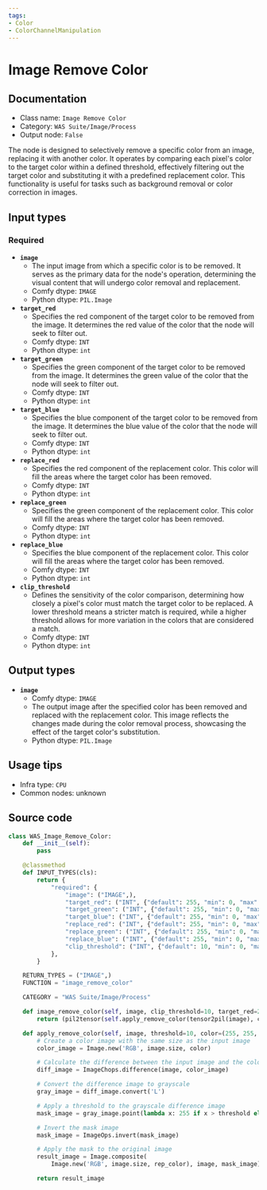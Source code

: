 ```yaml
---
tags:
- Color
- ColorChannelManipulation
---
```


# Image Remove Color
## Documentation
- Class name: `Image Remove Color`
- Category: `WAS Suite/Image/Process`
- Output node: `False`

The node is designed to selectively remove a specific color from an image, replacing it with another color. It operates by comparing each pixel's color to the target color within a defined threshold, effectively filtering out the target color and substituting it with a predefined replacement color. This functionality is useful for tasks such as background removal or color correction in images.
## Input types
### Required
- **`image`**
    - The input image from which a specific color is to be removed. It serves as the primary data for the node's operation, determining the visual content that will undergo color removal and replacement.
    - Comfy dtype: `IMAGE`
    - Python dtype: `PIL.Image`
- **`target_red`**
    - Specifies the red component of the target color to be removed from the image. It determines the red value of the color that the node will seek to filter out.
    - Comfy dtype: `INT`
    - Python dtype: `int`
- **`target_green`**
    - Specifies the green component of the target color to be removed from the image. It determines the green value of the color that the node will seek to filter out.
    - Comfy dtype: `INT`
    - Python dtype: `int`
- **`target_blue`**
    - Specifies the blue component of the target color to be removed from the image. It determines the blue value of the color that the node will seek to filter out.
    - Comfy dtype: `INT`
    - Python dtype: `int`
- **`replace_red`**
    - Specifies the red component of the replacement color. This color will fill the areas where the target color has been removed.
    - Comfy dtype: `INT`
    - Python dtype: `int`
- **`replace_green`**
    - Specifies the green component of the replacement color. This color will fill the areas where the target color has been removed.
    - Comfy dtype: `INT`
    - Python dtype: `int`
- **`replace_blue`**
    - Specifies the blue component of the replacement color. This color will fill the areas where the target color has been removed.
    - Comfy dtype: `INT`
    - Python dtype: `int`
- **`clip_threshold`**
    - Defines the sensitivity of the color comparison, determining how closely a pixel's color must match the target color to be replaced. A lower threshold means a stricter match is required, while a higher threshold allows for more variation in the colors that are considered a match.
    - Comfy dtype: `INT`
    - Python dtype: `int`
## Output types
- **`image`**
    - Comfy dtype: `IMAGE`
    - The output image after the specified color has been removed and replaced with the replacement color. This image reflects the changes made during the color removal process, showcasing the effect of the target color's substitution.
    - Python dtype: `PIL.Image`
## Usage tips
- Infra type: `CPU`
- Common nodes: unknown


## Source code
```python
class WAS_Image_Remove_Color:
    def __init__(self):
        pass

    @classmethod
    def INPUT_TYPES(cls):
        return {
            "required": {
                "image": ("IMAGE",),
                "target_red": ("INT", {"default": 255, "min": 0, "max": 255, "step": 1}),
                "target_green": ("INT", {"default": 255, "min": 0, "max": 255, "step": 1}),
                "target_blue": ("INT", {"default": 255, "min": 0, "max": 255, "step": 1}),
                "replace_red": ("INT", {"default": 255, "min": 0, "max": 255, "step": 1}),
                "replace_green": ("INT", {"default": 255, "min": 0, "max": 255, "step": 1}),
                "replace_blue": ("INT", {"default": 255, "min": 0, "max": 255, "step": 1}),
                "clip_threshold": ("INT", {"default": 10, "min": 0, "max": 255, "step": 1}),
            },
        }

    RETURN_TYPES = ("IMAGE",)
    FUNCTION = "image_remove_color"

    CATEGORY = "WAS Suite/Image/Process"

    def image_remove_color(self, image, clip_threshold=10, target_red=255, target_green=255, target_blue=255, replace_red=255, replace_green=255, replace_blue=255):
        return (pil2tensor(self.apply_remove_color(tensor2pil(image), clip_threshold, (target_red, target_green, target_blue), (replace_red, replace_green, replace_blue))), )

    def apply_remove_color(self, image, threshold=10, color=(255, 255, 255), rep_color=(0, 0, 0)):
        # Create a color image with the same size as the input image
        color_image = Image.new('RGB', image.size, color)

        # Calculate the difference between the input image and the color image
        diff_image = ImageChops.difference(image, color_image)

        # Convert the difference image to grayscale
        gray_image = diff_image.convert('L')

        # Apply a threshold to the grayscale difference image
        mask_image = gray_image.point(lambda x: 255 if x > threshold else 0)

        # Invert the mask image
        mask_image = ImageOps.invert(mask_image)

        # Apply the mask to the original image
        result_image = Image.composite(
            Image.new('RGB', image.size, rep_color), image, mask_image)

        return result_image

```
